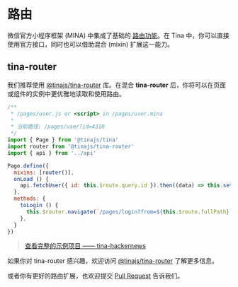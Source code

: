 # 路由
微信官方小程序框架 (MINA) 中集成了基础的 [路由功能](https://mp.weixin.qq.com/debug/wxadoc/dev/framework/app-service/route.html)。在 Tina 中，你可以直接使用官方接口，同时也可以借助混合 (mixin) 扩展这一能力。

## tina-router
我们推荐使用 [@tinajs/tina-router](https://github.com/tinajs/tina-router) 库。在混合 **tina-router** 后，你将可以在页面或组件的实例中更优雅地读取和使用路由。

```javascript
/**
 * /pages/user.js or <script> in /pages/user.mina
 *
 * 当前路径: /pages/user?id=4310
 */
import { Page } from '@tinajs/tina'
import router from '@tinajs/tina-router'
import { api } from '../api'

Page.define({
  mixins: [router()],
  onLoad () {
    api.fetchUser({ id: this.$route.query.id }).then((data) => this.setData(data))
  },
  methods: {
    toLogin () {
      this.$router.navigate(`/pages/login?from=${this.$route.fullPath}`)
    },
  }
})
```

> [查看完整的示例项目 —— tina-hackernews](https://github.com/imyelo/tina-hackernews)


如果你对 tina-router 感兴趣，欢迎访问 [@tinajs/tina-router](https://github.com/tinajs/tina-router) 了解更多信息。

或者你有更好的路由扩展，也欢迎提交 [Pull Request](https://github.com/tinajs/tina/pulls) 告诉我们。
